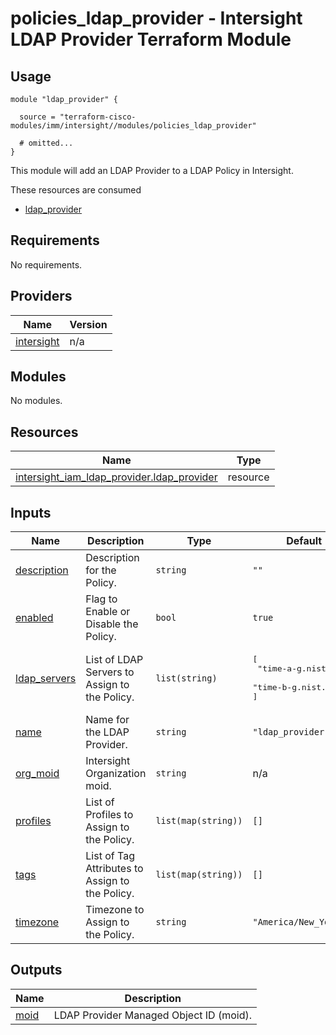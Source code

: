 # policies_ldap_provider - Intersight LDAP Provider Terraform Module

## Usage

```hcl
module "ldap_provider" {

  source = "terraform-cisco-modules/imm/intersight//modules/policies_ldap_provider"

  # omitted...
}
```

This module will add an LDAP Provider to a LDAP Policy in Intersight.

These resources are consumed

* [ldap_provider](https://registry.terraform.io/providers/CiscoDevNet/intersight/latest/docs/resources/iam_ldap_provider)

<!-- BEGINNING OF PRE-COMMIT-TERRAFORM DOCS HOOK -->
## Requirements

No requirements.

## Providers

| Name | Version |
|------|---------|
| <a name="provider_intersight"></a> [intersight](#provider\_intersight) | n/a |

## Modules

No modules.

## Resources

| Name | Type |
|------|------|
| [intersight_iam_ldap_provider.ldap_provider](https://registry.terraform.io/providers/CiscoDevNet/intersight/latest/docs/resources/iam_ldap_provider) | resource |

## Inputs

| Name | Description | Type | Default | Required |
|------|-------------|------|---------|:--------:|
| <a name="input_description"></a> [description](#input\_description) | Description for the Policy. | `string` | `""` | no |
| <a name="input_enabled"></a> [enabled](#input\_enabled) | Flag to Enable or Disable the Policy. | `bool` | `true` | no |
| <a name="input_ldap_servers"></a> [ldap\_servers](#input\_ldap\_servers) | List of LDAP Servers to Assign to the Policy. | `list(string)` | <pre>[<br>  "time-a-g.nist.gov",<br>  "time-b-g.nist.gov"<br>]</pre> | no |
| <a name="input_name"></a> [name](#input\_name) | Name for the LDAP Provider. | `string` | `"ldap_provider"` | no |
| <a name="input_org_moid"></a> [org\_moid](#input\_org\_moid) | Intersight Organization moid. | `string` | n/a | yes |
| <a name="input_profiles"></a> [profiles](#input\_profiles) | List of Profiles to Assign to the Policy. | `list(map(string))` | `[]` | no |
| <a name="input_tags"></a> [tags](#input\_tags) | List of Tag Attributes to Assign to the Policy. | `list(map(string))` | `[]` | no |
| <a name="input_timezone"></a> [timezone](#input\_timezone) | Timezone to Assign to the Policy. | `string` | `"America/New_York"` | no |

## Outputs

| Name | Description |
|------|-------------|
| <a name="output_moid"></a> [moid](#output\_moid) | LDAP Provider Managed Object ID (moid). |
<!-- END OF PRE-COMMIT-TERRAFORM DOCS HOOK -->
